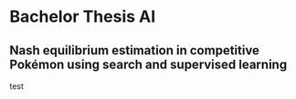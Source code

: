 # Bachelor Thesis AI 
## Nash equilibrium estimation in competitive Pokémon using search and supervised learning

test
